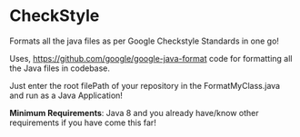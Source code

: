 # CheckStyle
Formats all the java files as per Google Checkstyle Standards in one go!

Uses, https://github.com/google/google-java-format code for formatting all the Java files in codebase.


Just enter the root filePath  of your repository in the FormatMyClass.java and run as a Java Application!


**Minimum Requirements**: Java 8 and you already have/know other requirements if you have come this far!
